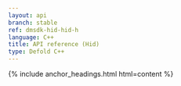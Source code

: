 ```yaml
---
layout: api
branch: stable
ref: dmsdk-hid-hid-h
language: C++
title: API reference (Hid)
type: Defold C++
---
```

{% include anchor_headings.html html=content %}